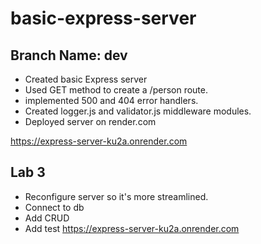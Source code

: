 # basic-express-server

## Branch Name: **dev**

- Created basic Express server
- Used GET method to create a /person route.
- implemented 500 and 404 error handlers.
- Created logger.js and validator.js middleware modules.
- Deployed server on render.com

<https://express-server-ku2a.onrender.com>

## Lab 3

- Reconfigure server so it's more streamlined.
- Connect to db
- Add CRUD
- Add test
<https://express-server-ku2a.onrender.com>
